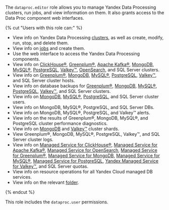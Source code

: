 The `dataproc.editor` role allows you to manage Yandex Data Processing clusters, run jobs, and view information on them. It also grants access to the Data Proc component web interfaces.

{% cut "Users with this role can:" %}

* View info on Yandex Data Processing [clusters](../../data-proc/concepts/index.md#resources), as well as create, modify, run, stop, and delete them.
* View info on [jobs](../../data-proc/concepts/jobs.md) and create them.
* Use the web interface to access the Yandex Data Processing components.
* View info on [ClickHouse®](../../managed-clickhouse/concepts/index.md), [Greenplum®](../../managed-greenplum/concepts/index.md), [Apache Kafka®](../../managed-kafka/concepts/index.md), [MongoDB](../../managed-mongodb/concepts/index.md), [MySQL®](../../managed-mysql/concepts/index.md), [PostgreSQL](../../managed-postgresql/concepts/index.md), [Valkey™](../../managed-redis/concepts/index.md), [OpenSearch](../../managed-opensearch/concepts/index.md), and SQL Server clusters.
* View info on [Greenplum®](../../managed-greenplum/concepts/instance-types.md), [MongoDB](../../managed-mongodb/concepts/instance-types.md), [MySQL®](../../managed-mysql/concepts/instance-types.md), [PostgreSQL](../../managed-postgresql/concepts/instance-types.md), [Valkey™](../../managed-redis/concepts/instance-types.md), and SQL Server cluster hosts.
* View info on database backups for [Greenplum®](../../managed-greenplum/concepts/backup.md), [MongoDB](../../managed-mongodb/concepts/backup.md), [MySQL®](../../managed-mysql/concepts/backup.md), [PostgreSQL](../../managed-postgresql/concepts/backup.md), [Valkey™](../../managed-redis/concepts/backup.md), and SQL Server clusters.
* View info on [MongoDB](../../managed-mongodb/concepts/users-and-roles.md), [MySQL®](../../managed-mysql/concepts/user-rights.md), [PostgreSQL](../../managed-postgresql/concepts/roles.md), and SQL Server cluster users.
* View info on MongoDB, MySQL®, PostgreSQL, and SQL Server DBs.
* View info on MongoDB, MySQL®, PostgreSQL, and Valkey™ alerts.
* View info on the results of Greenplum®, MongoDB, MySQL®, and PostgreSQL cluster performance diagnostics.
* View info on [MongoDB](../../managed-mongodb/concepts/sharding.md) and [Valkey™](../../managed-redis/concepts/sharding.md) cluster shards.
* View Greenplum®, MongoDB, MySQL®, PostgreSQL, Valkey™, and SQL Server cluster logs.
* View info on [Managed Service for ClickHouse®](../../managed-clickhouse/concepts/limits.md#mch-quotas), [Managed Service for Apache Kafka®](../../managed-kafka/concepts/limits.md#mkf-quotas), [Managed Service for OpenSearch](../../managed-opensearch/concepts/limits.md#quotas), [Managed Service for Greenplum®](../../managed-greenplum/concepts/limits.md#quotas), [Managed Service for MongoDB](../../managed-mongodb/concepts/limits.md#mmg-quotas), [Managed Service for MySQL®](../../managed-mysql/concepts/limits.md#mmy-quotas), [Managed Service for PostgreSQL](../../managed-postgresql/concepts/limits.md#mpg-quotas), [Yandex Managed Service for Valkey™](../../managed-redis/concepts/limits.md#mrd-quotas), and SQL Server quotas.
* View info on resource operations for all Yandex Cloud managed DB services.
* View info on the relevant [folder](../../resource-manager/concepts/resources-hierarchy.md#folder).

{% endcut %}

This role includes the `dataproc.user` permissions.